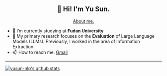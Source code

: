 <h2 align="center">👋 Hi! I'm Yu Sun.</h2>
<p align="center">
  <a href="https://yusun-nlp.github.io/">About me.</a>
</p>


- 🔭 I’m currently studying at **Fudan University**
- 🌱 My primary research focuses on the **Evaluation** of Large Language Models (LLMs). Previously, I worked in the area of Information Extraction.
- 📫 How to reach me: [Gmail](mailto:yusun.nlp@gmail.com)

-------

[![yusun-nlp's github stats](https://github-readme-stats.vercel.app/api?username=yusun-nlp&show_icons=true&theme=tokyonight)](https://github.com/yusun-nlp)
